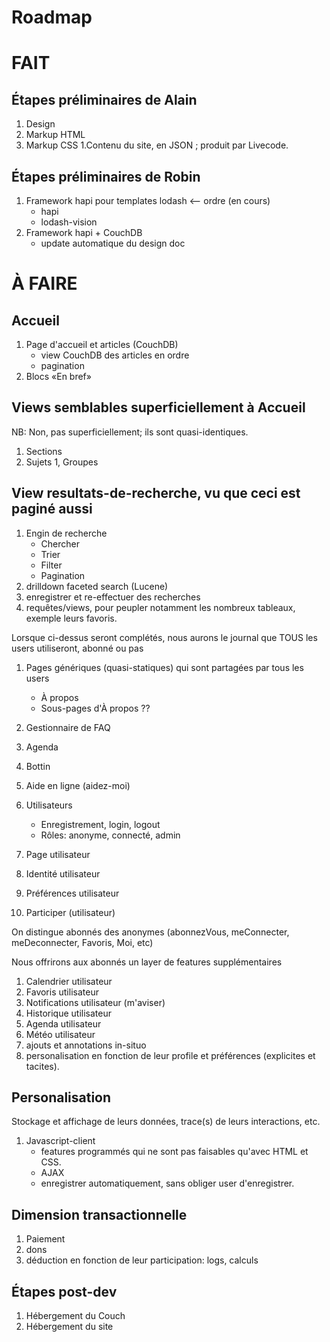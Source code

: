 # Roadmap

# FAIT

## Étapes préliminaires de Alain

1. Design
1. Markup HTML
1. Markup CSS
1.Contenu du site, en JSON ; produit par Livecode.

## Étapes préliminaires de Robin

1. Framework hapi pour templates lodash  <-- ordre (en cours)
   * hapi
   * lodash-vision
1. Framework hapi + CouchDB
   * update automatique du design doc

# À FAIRE

## Accueil

1. Page d'accueil et articles (CouchDB)
   * view CouchDB des articles en ordre
   * pagination
1. Blocs «En bref»

## Views semblables superficiellement à Accueil

NB: Non, pas superficiellement; ils sont quasi-identiques.

1. Sections
1. Sujets
1, Groupes

##  View resultats-de-recherche, vu que ceci est paginé aussi

1. Engin de recherche
   * Chercher
   * Trier
   * Filter
   * Pagination
1. drilldown faceted search (Lucene)
1. enregistrer et re-effectuer des recherches
1. requêtes/views, pour peupler notamment les nombreux tableaux, exemple leurs favoris.

Lorsque ci-dessus seront complétés, nous aurons le journal que TOUS les users utiliseront, abonné ou pas

1. Pages génériques (quasi-statiques) qui sont partagées par tous les users
   * À propos
   * Sous-pages d'À propos ??
1. Gestionnaire de FAQ
1. Agenda
1. Bottin
1. Aide en ligne (aidez-moi)

1. Utilisateurs
   * Enregistrement, login, logout
   * Rôles: anonyme, connecté, admin
1. Page utilisateur
1. Identité utilisateur
1. Préférences utilisateur
1. Participer (utilisateur)

On distingue abonnés des anonymes (abonnezVous, meConnecter, meDeconnecter, Favoris, Moi, etc)

Nous offrirons aux abonnés un layer de features supplémentaires 

1. Calendrier utilisateur
1. Favoris utilisateur
1. Notifications utilisateur (m'aviser)
1. Historique utilisateur
1. Agenda utilisateur
1. Météo utilisateur
1. ajouts et annotations in-situo
1. personalisation en fonction de leur profile et préférences (explicites et tacites).

## Personalisation

Stockage et affichage de leurs données, trace(s) de leurs interactions, etc.

1. Javascript-client
   * features programmés qui ne sont pas faisables qu'avec HTML et CSS.
   * AJAX
   * enregistrer automatiquement, sans obliger user d'enregistrer.

## Dimension transactionnelle

1. Paiement
1. dons
1. déduction en fonction de leur participation: logs, calculs

## Étapes post-dev
1. Hébergement du Couch
1. Hébergement du site
